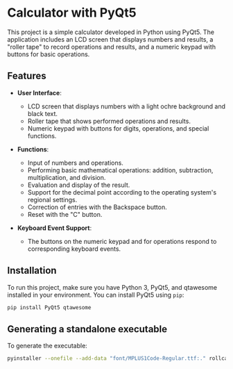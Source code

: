 # Calculator with PyQt5

This project is a simple calculator developed in Python using PyQt5. The application includes an LCD screen that displays numbers and results, a "roller tape" to record operations and results, and a numeric keypad with buttons for basic operations.

## Features

- **User Interface**:
  - LCD screen that displays numbers with a light ochre background and black text.
  - Roller tape that shows performed operations and results.
  - Numeric keypad with buttons for digits, operations, and special functions.

- **Functions**:
  - Input of numbers and operations.
  - Performing basic mathematical operations: addition, subtraction, multiplication, and division.
  - Evaluation and display of the result.
  - Support for the decimal point according to the operating system's regional settings.
  - Correction of entries with the Backspace button.
  - Reset with the "C" button.

- **Keyboard Event Support**:
  - The buttons on the numeric keypad and for operations respond to corresponding keyboard events.

## Installation

To run this project, make sure you have Python 3, PyQt5, and qtawesome installed in your environment. You can install PyQt5 using `pip`:

```bash
pip install PyQt5 qtawesome
```

## Generating a standalone executable

To generate the executable:

```bash
pyinstaller --onefile --add-data "font/MPLUS1Code-Regular.ttf:." rollcalc.py
```

